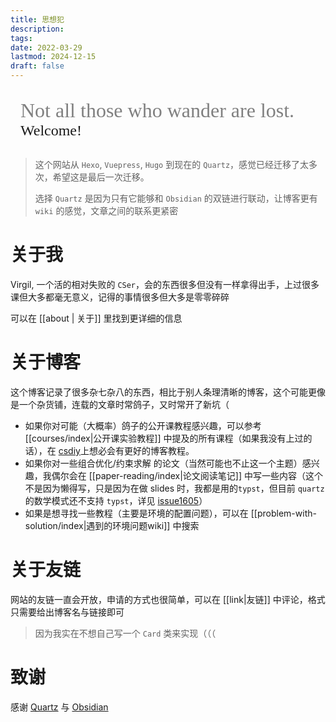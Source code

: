 ```yaml
---
title: 思想犯
description: 
tags: 
date: 2022-03-29
lastmod: 2024-12-15
draft: false
---
```


<div style="padding: 1rem; font-family: 'Biro';">
    <span style="font-size: 2rem; color: gray;"> Not all those who wander are lost. </span>
    <br />
    <span style="font-size: 1.5rem;"> Welcome! </span>
</div>

> 这个网站从 `Hexo`, `Vuepress`, `Hugo` 到现在的 `Quartz`，感觉已经迁移了太多次，希望这是最后一次迁移。
>
> 选择 `Quartz` 是因为只有它能够和 `Obsidian` 的双链进行联动，让博客更有 `wiki` 的感觉，文章之间的联系更紧密

# 关于我

Virgil, 一个活的相对失败的 `CSer`，会的东西很多但没有一样拿得出手，上过很多课但大多都毫无意义，记得的事情很多但大多是零零碎碎

可以在 [[about | 关于]] 里找到更详细的信息

# 关于博客

这个博客记录了很多杂七杂八的东西，相比于别人条理清晰的博客，这个可能更像是一个杂货铺，连载的文章时常鸽子，又时常开了新坑（

- 如果你对可能（大概率）鸽子的公开课教程感兴趣，可以参考 [[courses/index|公开课实验教程]] 中提及的所有课程（如果我没有上过的话），在 [csdiy](https://csdiy.wiki)上想必会有更好的博客教程。
- 如果你对一些组合优化/约束求解 的论文（当然可能也不止这一个主题）感兴趣，我偶尔会在 [[paper-reading/index|论文阅读笔记]] 中写一些内容（这个不是因为懒得写，只是因为在做 slides 时，我都是用的`typst`，但目前 `quartz` 的数学模式还不支持 `typst`，详见 [issue1605](https://github.com/jackyzha0/quartz/issues/1605)）
- 如果是想寻找一些教程（主要是环境的配置问题），可以在 [[problem-with-solution/index|遇到的环境问题wiki]] 中搜索

# 关于友链

网站的友链一直会开放，申请的方式也很简单，可以在 [[link|友链]] 中评论，格式只需要给出博客名与链接即可

> 因为我实在不想自己写一个 `Card` 类来实现（（（

# 致谢

感谢 [Quartz](https://github.com/jackyzha0/quartz/) 与 [Obsidian](https://obsidian.md)
